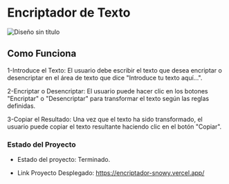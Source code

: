 <h1> Encriptador de Texto </h1>

![Diseño sin título](https://github.com/user-attachments/assets/276f4f97-c917-476d-8abb-5d7d19d6feeb)

<h2>Como Funciona</h2>

<p>
1-Introduce el Texto: El usuario debe escribir el texto que desea encriptar o desencriptar en el área de texto que dice "Introduce tu texto aquí...".

2-Encriptar o Desencriptar: El usuario puede hacer clic en los botones "Encriptar" o "Desencriptar" para transformar el texto según las reglas definidas.

3-Copiar el Resultado: Una vez que el texto ha sido transformado, el usuario puede copiar el texto resultante haciendo clic en el botón "Copiar".</p>

<h3>Estado del Proyecto</h3>

- Estado del proyecto: Terminado.

- Link Proyecto Desplegado: https://encriptador-snowy.vercel.app/
